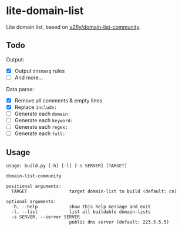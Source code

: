 # lite-domain-list

Lite domain list, based on [v2fly/domain-list-community](https://github.com/v2fly/domain-list-community).

## Todo

Output:

- [x] Output `dnsmasq` rules
- [ ] And more...

Data parse:

- [x] Remove all comments & empty lines
- [x] Replace `include:`
- [ ] Generate each `domain:`
- [ ] Generate each `keyword:`
- [ ] Generate each `regex:`
- [ ] Generate each `full:`

## Usage

```
usage: build.py [-h] [-l] [-s SERVER] [TARGET]

domain-list-community

positional arguments:
  TARGET                target domain-list to build (default: cn)

optional arguments:
  -h, --help            show this help message and exit
  -l, --list            list all buildable domain-lists
  -s SERVER, --server SERVER
                        public dns server (default: 223.5.5.5)
```
